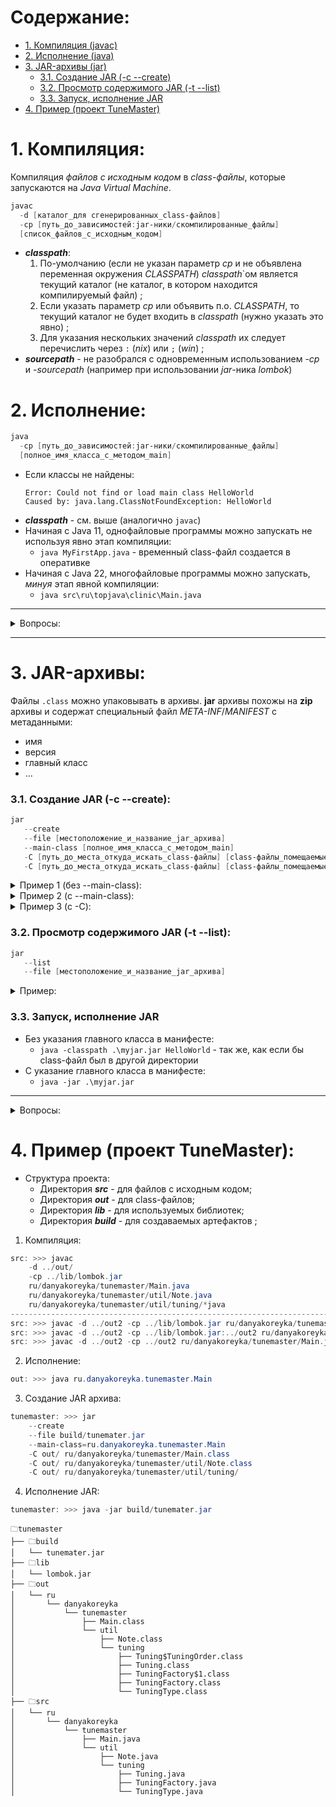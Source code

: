 # Содержание:
+ [1. Компиляция (javac)](#1-компиляция)
+ [2. Исполнение (java)](#2-исполнение)
+ [3. JAR-архивы (jar)](#3-jar-архивы)
  + [3.1. Создание JAR (-c --create)](#31-создание-jar--c---create)
  + [3.2. Просмотр содержимого JAR (-t --list)](#32-просмотр-содержимого-jar--t---list)
  + [3.3. Запуск, исполнение JAR](#33-запуск-исполнение-jar)
+ [4. Пример (проект TuneMaster)](#4-пример-проект-tunemaster)
  
# 1. Компиляция:
Компиляция _файлов с исходным кодом_ в _class-файлы_, которые запускаются на _Java Virtual Machine_.
```powershell
javac
  -d [каталог_для сгенерированных_class-файлов]
  -cp [путь_до_зависимостей:jar-ники/скомпилированные_файлы]
  [список_файлов_с_исходным_кодом]
```
+ **_classpath_**:
  1. По-умолчанию (если не указан параметр _cp_ и не объявлена переменная окружения _CLASSPATH_) _classpath_`ом является текущий каталог (не каталог, в котором находится компилируемый файл) ;
  2. Если указать параметр _cp_ или объявить п.о. _CLASSPATH_, то текущий каталог не будет входить в _classpath_ (нужно указать это явно) ;
  3. Для указания нескольких значений _classpath_ их следует перечислить через `:` (_nix_) или `;` (_win_) ;
+ **_sourcepath_** - не разобрался с одновременным использованием -_cp_ и -_sourcepath_ (например при использовании _jar_-ника _lombok_)
  
# 2. Исполнение:
 ```powershell
 java
   -cp [путь_до_зависимостей:jar-ники/скомпилированные_файлы]
   [полное_имя_класса_c_методом_main]
 ```
   + Если классы не найдены:
     ```
     Error: Could not find or load main class HelloWorld
     Caused by: java.lang.ClassNotFoundException: HelloWorld
     ```
   + **_classpath_** - см. выше (аналогично `javac`)
   + Начиная с Java 11, однофайловые программы можно запускать не используя явно этап компиляции:
     + `java MyFirstApp.java` - временный class-файл создается в оперативке
   + Начиная с Java 22, многофайловые программы можно запускать, _минуя_ этап явной компиляции:
     + `java src\ru\topjava\clinic\Main.java`
---
<details>
  
<summary>Вопросы:</summary>

  1. Выберите правильные объявления метода main — такие, при которых программа успешно скомпилируется и запустится.
      + ```java
        public static void main(String[] args)
        ```
  2. Что произойдет, если объявить метод main с синтаксически корректной, но не поддерживаемой JVM комбинацией модификаторов, возвращаемого значения и параметров?
      + Программа скомпилируется, но при попытке запуска упадет с ошибкой. Примеры ошибок:
        ```
        Error: Main method is not static in class HelloWorld, please define the main method as:
         public static void main(String[] args)
        ```
        ```
        Error: Main method not found in class HelloWorld, please define the main method as:
           public static void main(String[] args)
        or a JavaFX application class must extend javafx.application.Application
        ```
        ```
        Error: Main method must return a value of type void in class HelloWorld, please
        define the main method as:
           public static void main(String[] args)
        ```
</details>

---
# 3. JAR-архивы:
Файлы `.class` можно упаковывать в архивы.
**jar** архивы похожы на **zip** архивы и содержат специальный файл _META-INF_/_MANIFEST_ с метаданными:
  + имя
  + версия
  + главный класс
  + ...

### 3.1. Создание JAR (-c --create):
 ```powershell
 jar
    --create
    --file [местоположение_и_название_jar_архива]
    --main-class [полное_имя_класса_c_методом_main]
    -C [путь_до_места_откуда_искать_class-файлы] [class-файлы_помещаемые_в_архив]
    -C [путь_до_места_откуда_искать_class-файлы] [class-файлы_помещаемые_в_архив]
 ```

<details>
  
<summary> Пример 1 (без --main-class): </summary>

  ```powershell
  jar
    -cf myjar.jar
    HelloWorld.class
  ```
  Содержимое _myjar.jar_:
  ```
    ==> 🗀myjar.jar:
        ┝━━HelloWorld.class
        ┕━━🗀_META-INF_
            ┕━━🗀_MANIFEST.MF_
                ┕━━┥Manifest-Version: 1.0
                   │Created-By: 17.0.1 (Oracle Corporation)
  ```
</details>

<details>
  
<summary> Пример 2 (c --main-class): </summary>

  ```powershell
  jar
    -cfe myjar.jar HelloWorld
    HelloWorld.class
  ```
  Содержимое _myjar.jar_:
  ```
    ==> 🗀myjar.jar:
        ┝━━HelloWorld.class
        ┕━━🗀_META-INF_
            ┕━━🗀_MANIFEST.MF_
                ┕━━┥Manifest-Version: 1.0
                   │Created-By: 17.0.1 (Oracle Corporation)
                   │Main-Class: HelloWorld
  ```
</details>

<details>
  
<summary> Пример 3 (с -С):  </summary>

```
C:.
├───build
├───out
│       Quiz.class
│
└───src
        Quiz.java
```
Создание архива:
```powershell
jar
    --verbose
    --create
    --file .\build\quiz.jar
    --main-class=Quiz
    -C .\out\ Quiz.class
>>> added manifest
>>> adding: Quiz.class(in = 952) (out= 596)(deflated 37%)
```
Результат:
```
C:.
├───build
│       quiz.jar
│
├───out
│       Quiz.class
│
└───src
        Quiz.java
```
  Если не использовать флаг _-C_, а указать _out/Quiz.class_, то в архиве класс _Quiz_ будет в папке _out_, и манифест будет неправильно на него ссылаться.
  + При использовании: `jar --verbose --create --file .\build\quiz.jar --main-class=Quiz -C .\out\ Quiz.class`
      ```
      META-INF/
      META-INF/MANIFEST.MF
      Quiz.class
      ```
  + При использовании `jar --verbose --create --file .\build\quiz.jar --main-class=Quiz .\out\Quiz.class`
      ```
      META-INF/
      META-INF/MANIFEST.MF
      out/Quiz.class
      ```  
  Исполнение:
  + `java -jar .\build\quiz.jar`
  
</details>

### 3.2. Просмотр содержимого JAR (-t --list):
 ```powershell
 jar
    --list
    --file [местоположение_и_название_jar_архива]
 ```
<details>

  <summary> Пример: </summary>

```powershell
jar
    -tf .\myjar.jar
```
+ ```
  META-INF/
  META-INF/MANIFEST.MF
  HelloWorld.class
  ```
  
</details>

### 3.3. Запуск, исполнение JAR
+ Без указания главного класса в манифесте:
  + `java -classpath .\myjar.jar HelloWorld` - так же, как если бы class-файл был в другой директории
+ С указание главного класса в манифесте:
  + `java -jar .\myjar.jar` 
---
<details>

<summary>Вопросы:</summary>

  1. Предположим, вы написали программу, состоящую из двух классов, и в каждом классе объявили точку входа — метод main. Что из этого выйдет?
      + Программа скомпилируется и запустится. Неоднозначности не возникнет, поскольку при запуске всегда явно указывается класс, в котором JVM должна искать метод main
  2. Выберите верные утверждения про формат JAR. Может быть выбрано несколько пунктов.
      + Формат JAR основан на формате ZIP.
      + В JAR-архиве может быть специальный файл с метаданными — META-INF/MANIFEST.MF.

</details>

# 4. Пример (проект TuneMaster):
+ Структура проекта:
  + Директория **_src_** - для файлов с исходным кодом;
  + Директория **_out_** - для class-файлов;
  + Директория **_lib_** - для используемых библиотек;
  + Директория **_build_** - для создаваемых артефактов ;

1. Компиляция:
```powershell
src: >>> javac
    -d ../out/
    -cp ../lib/lombok.jar
    ru/danyakoreyka/tunemaster/Main.java
    ru/danyakoreyka/tunemaster/util/Note.java
    ru/danyakoreyka/tunemaster/util/tuning/*java
--------------------------------------------------------------------------
src: >>> javac -d ../out2 -cp ../lib/lombok.jar ru/danyakoreyka/tunemaster/util/Note.java
src: >>> javac -d ../out2 -cp ../lib/lombok.jar:../out2 ru/danyakoreyka/tunemaster/util/tuning/*java
src: >>> javac -d ../out2 -cp ../out2 ru/danyakoreyka/tunemaster/Main.java
```
2. Исполнение:
```powershell
out: >>> java ru.danyakoreyka.tunemaster.Main
```
3. Создание JAR архива:
```powershell
tunemaster: >>> jar
    --create
    --file build/tunemater.jar
    --main-class=ru.danyakoreyka.tunemaster.Main
    -C out/ ru/danyakoreyka/tunemaster/Main.class
    -C out/ ru/danyakoreyka/tunemaster/util/Note.class
    -C out/ ru/danyakoreyka/tunemaster/util/tuning/
```
4. Исполнение JAR:
```powershell
tunemaster: >>> java -jar build/tunemater.jar
```


```
🗀tunemaster
├── 🗀build
│   └── tunemater.jar
├── 🗀lib
│   └── lombok.jar
├── 🗀out
│   └── ru
│       └── danyakoreyka
│           └── tunemaster
│               ├── Main.class
│               └── util
│                   ├── Note.class
│                   └── tuning
│                       ├── Tuning$TuningOrder.class
│                       ├── Tuning.class
│                       ├── TuningFactory$1.class
│                       ├── TuningFactory.class
│                       └── TuningType.class
├── 🗀src
│   └── ru
│       └── danyakoreyka
│           └── tunemaster
│               ├── Main.java
│               └── util
│                   ├── Note.java
│                   └── tuning
│                       ├── Tuning.java
│                       ├── TuningFactory.java
│                       └── TuningType.java
```

